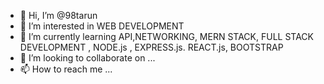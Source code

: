 - 👋 Hi, I’m @98tarun
- 👀 I’m interested in WEB DEVELOPMENT
- 🌱 I’m currently learning API,NETWORKING, MERN STACK, FULL STACK DEVELOPMENT , NODE.js , EXPRESS.js. REACT.js, BOOTSTRAP
- 💞️ I’m looking to collaborate on ...
- 📫 How to reach me ...

<!---
98tarun/98tarun is a ✨ special ✨ repository because its `README.md` (this file) appears on your GitHub profile.
You can click the Preview link to take a look at your changes.
--->
